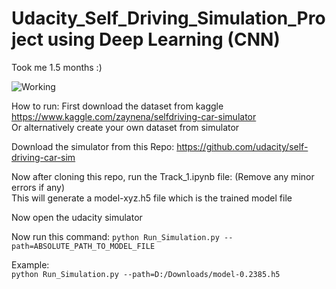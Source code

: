 # Udacity_Self_Driving_Simulation_Project using Deep Learning (CNN)

Took me 1.5 months :)

![Working](./udacity.gif)

How to run:
First download the dataset from kaggle https://www.kaggle.com/zaynena/selfdriving-car-simulator <br>
Or alternatively create your own dataset from simulator

Download the simulator from this Repo: https://github.com/udacity/self-driving-car-sim

Now after cloning this repo, run the Track_1.ipynb file: (Remove any minor errors if any) <br>
This will generate a model-xyz.h5 file which is the trained model file

Now open the udacity simulator

Now run this command: `python Run_Simulation.py --path=ABSOLUTE_PATH_TO_MODEL_FILE`

Example:<br>
`python Run_Simulation.py --path=D:/Downloads/model-0.2385.h5`


